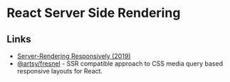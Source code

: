 # React Server Side Rendering

## Links

* [Server-Rendering Responsively \(2019\)](https://artsy.github.io/blog/2019/05/24/server-rendering-responsively/)
* [@artsy/fresnel](https://github.com/artsy/fresnel) - SSR compatible approach to CSS media query based responsive layouts for React.

